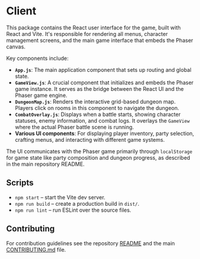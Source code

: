 # Client

This package contains the React user interface for the game, built with React and Vite. It's responsible for rendering all menus, character management screens, and the main game interface that embeds the Phaser canvas.

Key components include:
- **`App.js`**: The main application component that sets up routing and global state.
- **`GameView.js`**: A crucial component that initializes and embeds the Phaser game instance. It serves as the bridge between the React UI and the Phaser game engine.
- **`DungeonMap.js`**: Renders the interactive grid-based dungeon map. Players click on rooms in this component to navigate the dungeon.
- **`CombatOverlay.js`**: Displays when a battle starts, showing character statuses, enemy information, and combat logs. It overlays the `GameView` where the actual Phaser battle scene is running.
- **Various UI components**: For displaying player inventory, party selection, crafting menus, and interacting with different game systems.

The UI communicates with the Phaser game primarily through `localStorage` for game state like party composition and dungeon progress, as described in the main repository README.

## Scripts

- `npm start` – start the Vite dev server.
- `npm run build` – create a production build in `dist/`.
- `npm run lint` – run ESLint over the source files.

## Contributing

For contribution guidelines see the repository [README](../README.md) and the main [CONTRIBUTING.md](../CONTRIBUTING.md) file.

